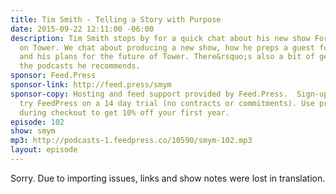 ```yaml
---
title: Tim Smith - Telling a Story with Purpose
date: 2015-09-22 12:11:00 -06:00
description: Tim Smith stops by for a quick chat about his new show For the Record
  on Tower. We chat about producing a new show, how he preps a guest for an interview,
  and his plans for the future of Tower. There&rsquo;s also a bit of gear talk and
  the podcasts he recommends.
sponsor: Feed.Press
sponsor-link: http://feed.press/smym
sponsor-copy: Hosting and feed support provided by Feed.Press.  Sign-up today and
  try FeedPress on a 14 day trial (no contracts or commitments). Use promo code "smym"
  during checkout to get 10% off your first year.
episode: 102
show: smym
mp3: http://podcasts-1.feedpress.co/10590/smym-102.mp3
layout: episode
---
```


Sorry. Due to importing issues, links and show notes were lost in translation.
